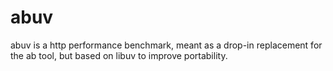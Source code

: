 # abuv

abuv is a http performance benchmark, meant as a drop-in replacement for the ab tool, but based on libuv to improve
portability.
